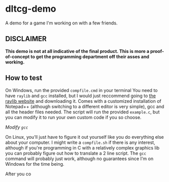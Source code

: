 # dltcg-demo
A demo for a game I'm working on with a few friends.

## DISCLAIMER

**This demo is not at all indicative of the final product. This is more a proof-of-concept to get the programming department off their asses and working.**

## How to test

On Windows, run the provided `compfile.cmd` in your terminal
You need to have `raylib` and `gcc` installed, but I would just reccommend going to [the raylib website](https://raylib.com) and downloading it. Comes with a customized installation of Notepad++ (although switching to a different editor is very simple), gcc and all the header files needed. The script will run the provided `example.c`, but you can modify it to run your own custom code if you so choose.

*Modify `gcc`*

On Linux, you'll just have to figure it out yourself like you do everything else about your computer. I might write a `compfile.sh` if there is any interest, although if you're programming in C with a relatively complex graphics lib you can probably figure out how to translate a 2 line script. The `gcc` command will probably just work, although no guarantees since I'm on Windows for the time being.

After you co
